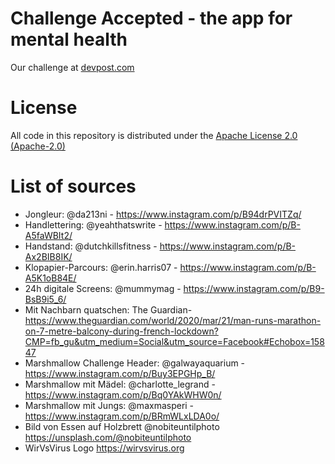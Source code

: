 # Challenge Accepted - the app for mental health

Our challenge at [devpost.com](https://devpost.com/software/1_0018_mentalhealth_homealonechallenge-wganer)

# License 

All code in this repository is distributed under the [Apache License 2.0 (Apache-2.0)](LICENSE)

# List of sources

- Jongleur: @da213ni - https://www.instagram.com/p/B94drPVITZq/
- Handlettering: @yeahthatswrite - https://www.instagram.com/p/B-A5faWBIt2/
- Handstand: @dutchkillsfitness - https://www.instagram.com/p/B-Ax2BIB8IK/
- Klopapier-Parcours: @erin.harris07 - https://www.instagram.com/p/B-A5K1oB84E/
- 24h digitale Screens: @mummymag - https://www.instagram.com/p/B9-BsB9i5_6/
- Mit Nachbarn quatschen: The Guardian- https://www.theguardian.com/world/2020/mar/21/man-runs-marathon-on-7-metre-balcony-during-french-lockdown?CMP=fb_gu&utm_medium=Social&utm_source=Facebook#Echobox=15847
- Marshmallow Challenge Header: @galwayaquarium - https://www.instagram.com/p/Buy3EPGHp_B/
- Marshmallow mit Mädel: @charlotte_legrand - https://www.instagram.com/p/Bq0YAkWHW0n/
- Marshmallow mit Jungs: @maxmasperi - https://www.instagram.com/p/BRmWLxLDA0o/
- Bild von Essen auf Holzbrett @nobiteuntilphoto  https://unsplash.com/@nobiteuntilphoto
- WirVsVirus Logo https://wirvsvirus.org
